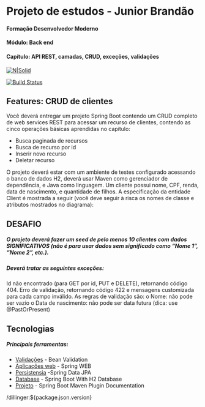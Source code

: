 # Projeto de estudos - Junior Brandão

#### Formação Desenvolvedor Moderno 
#### Módulo: Back end 
#### Capítulo: API REST, camadas, CRUD, exceções, validações 

[![N|Solid](https://cldup.com/dTxpPi9lDf.thumb.png)](https://nodesource.com/products/nsolid)

[![Build Status](https://travis-ci.org/joemccann/dillinger.svg?branch=master)](https://travis-ci.org/joemccann/dillinger)
## Features: CRUD de clientes
Você deverá entregar um projeto Spring Boot contendo um CRUD completo de web services REST para acessar um recurso de clientes, contendo as cinco operações básicas aprendidas no capítulo:
- Busca paginada de recursos
- Busca de recurso por id
- Inserir novo recurso
- Deletar recurso 

O projeto deverá estar com um ambiente de testes configurado acessando o banco de dados H2, deverá usar Maven como gerenciador de dependência, e Java como linguagem.
Um cliente possui nome, CPF, renda, data de nascimento, e quantidade de filhos. A especificação da entidade Client é mostrada a seguir (você deve seguir à risca os nomes de classe e atributos mostrados no diagrama): 


## DESAFIO
##### O projeto deverá fazer um seed de pelo menos 10 clientes com dados SIGNIFICATIVOS (não é para usar dados sem significado como “Nome 1”, “Nome 2”, etc.). 
##### Deverá tratar as seguintes exceções: 
   Id não encontrado (para GET por id, PUT e DELETE), retornando código 404. 
   Erro de validação, retornando código 422 e mensagens customizada para cada campo inválido. As regras de validação são: 
     o Nome: não pode ser vazio 
     o Data de nascimento: não pode ser data futura (dica: use @PastOrPresent) 
  
## Tecnologias
##### Principais ferramentas:

- [Validações] - Bean Validation
- [Aplicações web] - Spring WEB
- [Persistensia] -Spring Data JPA
- [Database] - Spring Boot With H2 Database
- [Projeto] - Spring Boot Maven Plugin Documentation

<youruser>/dillinger:${package.json.version}
```

```

[//]: # (These are reference links used in the body of this note and get stripped out when the markdown processor does its job. There is no need to format nicely because it shouldn't be seen. Thanks SO - http://stackoverflow.com/questions/4823468/store-comments-in-markdown-syntax)

   [Validações]: <https://jakarta.ee/specifications/bean-validation/3.0/apidocs/>
   [Aplicações web]: <https://docs.spring.io/spring-boot/docs/current/reference/html/web.html#web.servlet>
   [Persistensia]: <https://spring.io/projects/spring-data-jpa>
   [Database]: <https://www.baeldung.com/spring-boot-h2-database/>
   [Projeto]: <https://docs.spring.io/spring-boot/docs/current/maven-plugin/reference/htmlsingle/>
 
